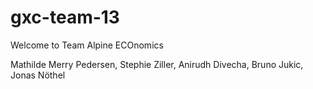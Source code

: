 # gxc-team-13
Welcome to Team Alpine ECOnomics

Mathilde Merry Pedersen,
Stephie Ziller,
Anirudh Divecha,
Bruno Jukic,
Jonas Nöthel
